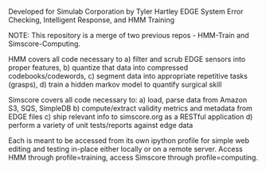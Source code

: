 Developed for Simulab Corporation by Tyler Hartley
EDGE System Error Checking, Intelligent Response, and HMM Training

NOTE: This repository is a merge of two previous repos - HMM-Train and Simscore-Computing. 

HMM covers all code necessary to 
a) filter and scrub EDGE sensors into proper features, 
b) quantize that data into compressed codebooks/codewords,
c) segment data into appropriate repetitive tasks (grasps),
d) train a hidden markov model to quantify surgical skill

Simscore covers all code necessary to:
a) load, parse data from Amazon S3, SQS, SimpleDB
b) compute/extract validity metrics and metadata from EDGE files
c) ship relevant info to simscore.org as a RESTful application
d) perform a variety of unit tests/reports against edge data

Each is meant to be accessed from its own ipython profile for simple web
editing and testing in-place either locally or on a remote server. Access
HMM through profile=training, access Simscore through profile=computing.


